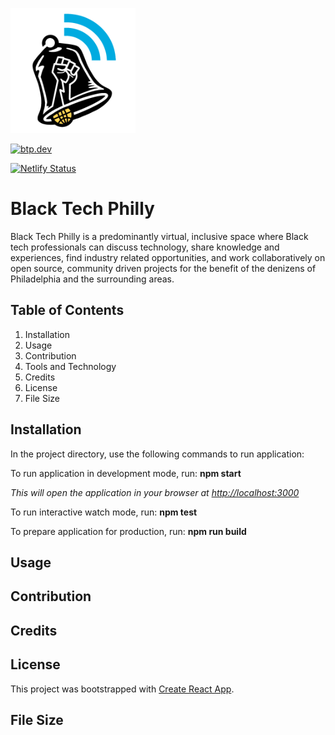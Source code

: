 <img src="/src/components/assets/images/btp.png" 
width ="200" height="200" alt= "BlackTechPhillyLogo.png">

[![btp.dev](https://blacktechphilly.dev)](src/components/assets/images/btp.png)

[![Netlify Status](https://api.netlify.com/api/v1/badges/3d03da3e-6b1e-4da1-8462-013438890af0/deploy-status)](https://app.netlify.com/sites/blacktechphilly/deploys)

# Black Tech Philly

Black Tech Philly is a predominantly virtual, inclusive space where Black tech professionals can discuss technology, share knowledge and experiences, find industry related opportunities, and work collaboratively on open source, community driven projects for the benefit of the denizens of Philadelphia and the surrounding areas.

## Table of Contents

1. Installation
2. Usage
3. Contribution
4. Tools and Technology
5. Credits
6. License
7. File Size

## Installation

In the project directory, use the following commands to run application:

To run application in development mode, run: **npm start**

_This will open the application in your browser at [http://localhost:3000](http://localhost:3000)_

To run interactive watch mode, run: **npm test**

To prepare application for production, run: **npm run build**

## Usage

## Contribution

## Credits

## License

This project was bootstrapped with [Create React App](https://github.com/facebook/create-react-app).

## File Size
